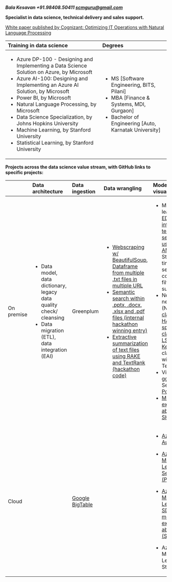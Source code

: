 ***Bala Kesavan +91.98408.50411 scmguru@gmail.com***

**Specialist in data science, technical delivery and sales support.**

[White paper published by Cognizant: Optimizing IT Operations with Natural Language Processing](https://www.cognizant.com/whitepapers/optimizing-it-operations-with-natural-language-processing-codex4914.pdf)
  
| Training in data science | Degrees |
| :------------ | :------------ |
| <ul><li>Azure DP-100 - Designing and Implementing a Data Science Solution on Azure, by Microsoft</li><li>Azure AI-100: Designing and Implementing an Azure AI Solution, by Microsoft</li><li>Power BI, by Microsoft</li><li>Natural Language Processing, by Microsoft</li><li>Data Science Specialization, by Johns Hopkins University</li><li>Machine Learning, by Stanford University</li><li>Statistical Learning, by Stanford University</li></ul> | <ul><li>MS [Software Engineering, BITS, Pilani]</li><li>MBA [Finance & Systems, MDI, Gurgaon]</li><li>Bachelor of Engineering [Auto, Karnatak University]</li></ul> |


**Projects across the data science value stream, with GitHub links to specific projects:**  
  
|	 | Data architecture | Data ingestion |	Data wrangling	| Modelling & visualization |	Deployment |
| :------------ | :------------ | :------------ | :------------ | :------------ | :------------ |
| On premise | <ul><li> Data model, data dictionary, legacy data quality check/ cleansing </li><li> Data migration (ETL), data integration (EAI) </li></ul> | Greenplum | <ul><li> [Webscraping w/ BeautifulSoup](https://github.com/balawillgetyou/dy/blob/master/TextExtractionFromWebsite%20(web%20scraping).pdf), [Dataframe from multiple .txt files in multiple URL](https://github.com/balawillgetyou/dy/blob/master/dataPipeline20191201.ipynb) </li><li> [Semantic search within .pptx, .docx, .xlsx and .pdf files (internal hackathon winning entry)](https://github.com/balawillgetyou/dy/blob/master/KMSummarizationLoadingMultipleFormats20181219.pdf) </li><li> [Extractive summarization of text files using RAKE and TextRank (hackathon code)](https://github.com/balawillgetyou/dy/blob/master/InformationRetrievalSummarizationSamples20181204.pdf) </li></ul> | <ul><li>Machine learning: [EDA, interaction terms, model selection using ANOVA](https://github.com/balawillgetyou/dy/blob/master/GoldmanSachs20180214.pdf), Stacking, time series, sentiment, collaborative filtering, survival</li><li>Neural networks (NLP): [Text classifier w/ HAN + spaCy](https://github.com/balawillgetyou/dy/blob/master/spaCyTextClassifier20200210.ipynb), [Text classifier w/ LSTM + Keras](https://github.com/balawillgetyou/dy/blob/master/LSTMGloVeTextClassifier20190927.ipynb), Text classifier with DNN + Tensorflow </li><li>Visualization: ggplot, Seaborn, [Power BI](https://github.com/balawillgetyou/dy/blob/master/PowerBIBalaDemo.pdf)</li><li>[Model explain-ability (LIME, SHAP)](https://github.com/balawillgetyou/dy/blob/master/ExplainPredictionsLIMESHAPAmexAV.pdf)</li></ul> | <ul><li>[Semantic search w/ custom word embedding + .NET DLL + SharePoint](https://github.com/balawillgetyou/dy/blob/master/SemanticSearch20191126.pdf) </li><li>Python (Plotly + ReactJS +  Flask) Web app</li></ul> |
| Cloud |  | [Google BigTable](https://github.com/balawillgetyou/dy/blob/master/GoogleBigTableSQL.ipynb) |  | <ul><li>[Azure AutoML](https://github.com/balawillgetyou/dy/blob/master/utf-8''Azure%20AutoML%20with%20Amex%20data.ipynb)</li></ul><ul><li>[Azure Machine Learning Service (Python)](https://github.com/balawillgetyou/dy/blob/master/AmexMarketing20191029.ipynb)</li></ul><ul><li>[Azure Machine Learning SDK for model explain-ability (SHAP)](https://github.com/balawillgetyou/dy/blob/master/ModelExplanaibility_Interpret20200223.ipynb)</li></ul><ul><li>Azure Machine Learning Studio (R)</li></ul> | <ul><li>[Azure REST API, using Docker containers](https://github.com/balawillgetyou/dy/blob/master/AmexMarketing20191029.ipynb)</li></ul><ul><li>R Shiny Web app</li></ul> |


